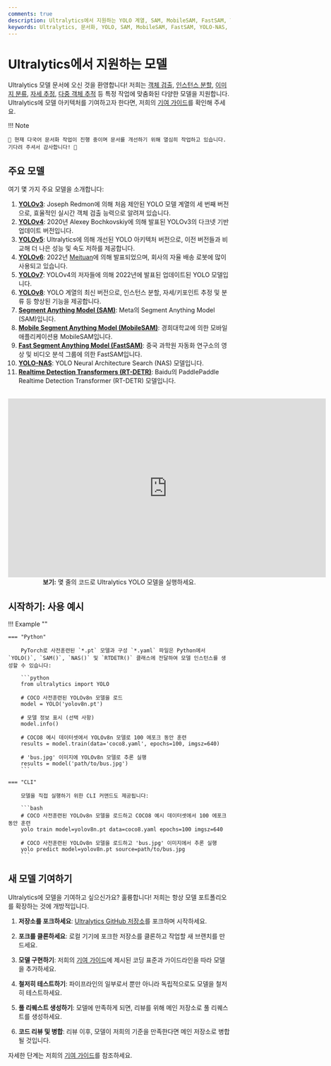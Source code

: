 ```yaml
---
comments: true
description: Ultralytics에서 지원하는 YOLO 계열, SAM, MobileSAM, FastSAM, YOLO-NAS, RT-DETR 모델의 다양한 범위를 탐색하고 CLI 및 Python 사용 예시를 통해 시작해 보세요.
keywords: Ultralytics, 문서화, YOLO, SAM, MobileSAM, FastSAM, YOLO-NAS, RT-DETR, 모델, 아키텍처, Python, CLI
---
```


# Ultralytics에서 지원하는 모델

Ultralytics 모델 문서에 오신 것을 환영합니다! 저희는 [객체 검출](../tasks/detect.md), [인스턴스 분할](../tasks/segment.md), [이미지 분류](../tasks/classify.md), [자세 추정](../tasks/pose.md), [다중 객체 추적](../modes/track.md) 등 특정 작업에 맞춤화된 다양한 모델을 지원합니다. Ultralytics에 모델 아키텍처를 기여하고자 한다면, 저희의 [기여 가이드](../../help/contributing.md)를 확인해 주세요.

!!! Note

    🚧 현재 다국어 문서화 작업이 진행 중이며 문서를 개선하기 위해 열심히 작업하고 있습니다. 기다려 주셔서 감사합니다! 🙏

## 주요 모델

여기 몇 가지 주요 모델을 소개합니다:

1. **[YOLOv3](../../models/yolov3.md)**: Joseph Redmon에 의해 처음 제안된 YOLO 모델 계열의 세 번째 버전으로, 효율적인 실시간 객체 검출 능력으로 알려져 있습니다.
2. **[YOLOv4](../../models/yolov4.md)**: 2020년 Alexey Bochkovskiy에 의해 발표된 YOLOv3의 다크넷 기반 업데이트 버전입니다.
3. **[YOLOv5](../../models/yolov5.md)**: Ultralytics에 의해 개선된 YOLO 아키텍처 버전으로, 이전 버전들과 비교해 더 나은 성능 및 속도 저하를 제공합니다.
4. **[YOLOv6](../../models/yolov6.md)**: 2022년 [Meituan](https://about.meituan.com/)에 의해 발표되었으며, 회사의 자율 배송 로봇에 많이 사용되고 있습니다.
5. **[YOLOv7](../../models/yolov7.md)**: YOLOv4의 저자들에 의해 2022년에 발표된 업데이트된 YOLO 모델입니다.
6. **[YOLOv8](../../models/yolov8.md)**: YOLO 계열의 최신 버전으로, 인스턴스 분할, 자세/키포인트 추정 및 분류 등 향상된 기능을 제공합니다.
7. **[Segment Anything Model (SAM)](../../models/sam.md)**: Meta의 Segment Anything Model (SAM)입니다.
8. **[Mobile Segment Anything Model (MobileSAM)](../../models/mobile-sam.md)**: 경희대학교에 의한 모바일 애플리케이션용 MobileSAM입니다.
9. **[Fast Segment Anything Model (FastSAM)](../../models/fast-sam.md)**: 중국 과학원 자동화 연구소의 영상 및 비디오 분석 그룹에 의한 FastSAM입니다.
10. **[YOLO-NAS](../../models/yolo-nas.md)**: YOLO Neural Architecture Search (NAS) 모델입니다.
11. **[Realtime Detection Transformers (RT-DETR)](../../models/rtdetr.md)**: Baidu의 PaddlePaddle Realtime Detection Transformer (RT-DETR) 모델입니다.

<p align="center">
  <br>
  <iframe width="720" height="405" src="https://www.youtube.com/embed/MWq1UxqTClU?si=nHAW-lYDzrz68jR0"
    title="YouTube video player" frameborder="0"
    allow="accelerometer; autoplay; clipboard-write; encrypted-media; gyroscope; picture-in-picture; web-share"
    allowfullscreen>
  </iframe>
  <br>
  <strong>보기:</strong> 몇 줄의 코드로 Ultralytics YOLO 모델을 실행하세요.
</p>

## 시작하기: 사용 예시

!!! Example ""

    === "Python"

        PyTorch로 사전훈련된 `*.pt` 모델과 구성 `*.yaml` 파일은 Python에서 `YOLO()`, `SAM()`, `NAS()` 및 `RTDETR()` 클래스에 전달하여 모델 인스턴스를 생성할 수 있습니다:

        ```python
        from ultralytics import YOLO

        # COCO 사전훈련된 YOLOv8n 모델을 로드
        model = YOLO('yolov8n.pt')

        # 모델 정보 표시 (선택 사항)
        model.info()

        # COCO8 예시 데이터셋에서 YOLOv8n 모델로 100 에포크 동안 훈련
        results = model.train(data='coco8.yaml', epochs=100, imgsz=640)

        # 'bus.jpg' 이미지에 YOLOv8n 모델로 추론 실행
        results = model('path/to/bus.jpg')
        ```

    === "CLI"

        모델을 직접 실행하기 위한 CLI 커맨드도 제공됩니다:

        ```bash
        # COCO 사전훈련된 YOLOv8n 모델을 로드하고 COCO8 예시 데이터셋에서 100 에포크 동안 훈련
        yolo train model=yolov8n.pt data=coco8.yaml epochs=100 imgsz=640

        # COCO 사전훈련된 YOLOv8n 모델을 로드하고 'bus.jpg' 이미지에서 추론 실행
        yolo predict model=yolov8n.pt source=path/to/bus.jpg
        ```

## 새 모델 기여하기

Ultralytics에 모델을 기여하고 싶으신가요? 훌륭합니다! 저희는 항상 모델 포트폴리오를 확장하는 것에 개방적입니다.

1. **저장소를 포크하세요**: [Ultralytics GitHub 저장소](https://github.com/ultralytics/ultralytics)를 포크하며 시작하세요.

2. **포크를 클론하세요**: 로컬 기기에 포크한 저장소를 클론하고 작업할 새 브랜치를 만드세요.

3. **모델 구현하기**: 저희의 [기여 가이드](../../help/contributing.md)에 제시된 코딩 표준과 가이드라인을 따라 모델을 추가하세요.

4. **철저히 테스트하기**: 파이프라인의 일부로서 뿐만 아니라 독립적으로도 모델을 철저히 테스트하세요.

5. **풀 리퀘스트 생성하기**: 모델에 만족하게 되면, 리뷰를 위해 메인 저장소로 풀 리퀘스트를 생성하세요.

6. **코드 리뷰 및 병합**: 리뷰 이후, 모델이 저희의 기준을 만족한다면 메인 저장소로 병합될 것입니다.

자세한 단계는 저희의 [기여 가이드](../../help/contributing.md)를 참조하세요.
